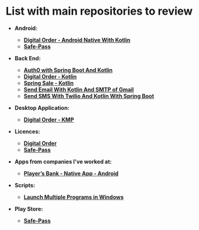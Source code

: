 # List with main repositories to review

- **Android:**
  - **[Digital Order - Android Native With Kotlin](https://github.com/flavio-junior/digital-order)**
  - **[Safe-Pass](https://github.com/flavio-junior/Safe-Pass?tab=readme-ov-file)**

- **Back End:**
  - **[Auth0 with Spring Boot And Kotlin](https://github.com/flavio-junior/auth0-with-spring-boot-and-kotlin)**
  - **[Digital Order - Kotlin](https://github.com/flavio-junior/digital-order-back-end)**
  - **[Spring Sale - Kotlin](https://github.com/flavio-junior/spring-sale)**
  - **[Send Email With Kotlin And SMTP of Gmail](https://github.com/flavio-junior/send-email-with-gmail-and-smtp)**
  - **[Send SMS With Twilio And Kotlin With Spring Boot](https://github.com/flavio-junior/send-sms-with-twilio-and-kotlin-with-spring-boot)**

- **Desktop Application:**
  - **[Digital Order - KMP](https://github.com/flavio-junior/dashboard-company-front-end)**

- **Licences:**
  - **[Digital Order](https://github.com/flavio-junior/polices-digital-order)**
  - **[Safe-Pass](https://github.com/flavio-junior/Safe-Pass/blob/main/polices.md)**
 
- **Apps from companies I've worked at:**
  - **[Player’s Bank - Native App - Android](https://play.google.com/store/apps/details?id=com.odete.playersbank&hl=pt_BR&gl=US)**

- **Scripts:**
  - **[Launch Multiple Programs in Windows](https://github.com/flavio-junior/script-to-init-programs-windows)**
 
- **Play Store:**
  - **[Safe-Pass](https://play.google.com/store/apps/details?id=br.com.safe.pass)** 
